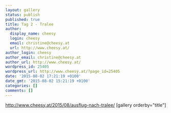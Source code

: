 ```yaml
---
layout: gallery
status: publish
published: true
title: Tag 2 - Tralee
author:
  display_name: cheesy
  login: cheesy
  email: christine@cheesy.at
  url: http://www.cheesy.at/
author_login: cheesy
author_email: christine@cheesy.at
author_url: http://www.cheesy.at/
wordpress_id: 25405
wordpress_url: http://www.cheesy.at/?page_id=25405
date: '2015-08-02 17:21:19 +0100'
date_gmt: '2015-08-02 15:21:19 +0100'
categories: []
comments: []
---
```

http://www.cheesy.at/2015/08/ausflug-nach-tralee/
[gallery orderby="title"]
